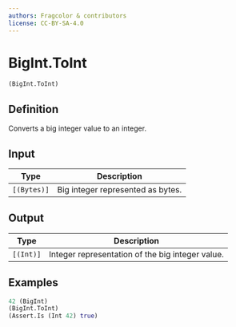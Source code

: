 ```yaml
---
authors: Fragcolor & contributors
license: CC-BY-SA-4.0
---
```



# BigInt.ToInt

```clojure
(BigInt.ToInt)
```


## Definition

Converts a big integer value to an integer.


## Input

| Type | Description |
|------|-------------|
| `[(Bytes)]` | Big integer represented as bytes. |


## Output

| Type | Description |
|------|-------------|
| `[(Int)]` | Integer representation of the big integer value. |


## Examples

```clojure
42 (BigInt)
(BigInt.ToInt)
(Assert.Is (Int 42) true)
```
